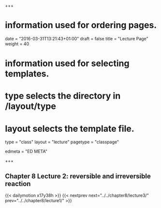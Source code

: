 +++
# information used for ordering pages.
date = "2016-03-31T13:21:43+01:00"
draft = false
title = "Lecture Page"
weight = 40

# information used for selecting templates.
# type selects the directory in /layout/type
# layout selects the template file.

type   = "class"
layout = "lecture"
pagetype = "classpage"





edmeta = "ED META"

+++
## Chapter 8 Lecture 2: reversible and irreversible reaction
{{< dailymotion x17y38h >}}
{{< nextprev next="../../chapter8/lecture3/"     prev="../../chapter8/lecture1/"  >}}

